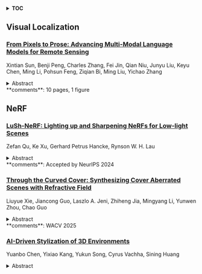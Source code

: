 <details>
  <summary><b>TOC</b></summary>
  <ol>
    <li><a href=#visual-localization>Visual Localization</a></li>
      <ul>
        <li><a href=#From-Pixels-to-Prose:-Advancing-Multi-Modal-Language-Models-for-Remote-Sensing>From Pixels to Prose: Advancing Multi-Modal Language Models for Remote Sensing</a></li>
      </ul>
    </li>
    <li><a href=#nerf>NeRF</a></li>
      <ul>
        <li><a href=#LuSh-NeRF:-Lighting-up-and-Sharpening-NeRFs-for-Low-light-Scenes>LuSh-NeRF: Lighting up and Sharpening NeRFs for Low-light Scenes</a></li>
        <li><a href=#Through-the-Curved-Cover:-Synthesizing-Cover-Aberrated-Scenes-with-Refractive-Field>Through the Curved Cover: Synthesizing Cover Aberrated Scenes with Refractive Field</a></li>
        <li><a href=#AI-Driven-Stylization-of-3D-Environments>AI-Driven Stylization of 3D Environments</a></li>
      </ul>
    </li>
  </ol>
</details>

## Visual Localization  

### [From Pixels to Prose: Advancing Multi-Modal Language Models for Remote Sensing](http://arxiv.org/abs/2411.05826)  
Xintian Sun, Benji Peng, Charles Zhang, Fei Jin, Qian Niu, Junyu Liu, Keyu Chen, Ming Li, Pohsun Feng, Ziqian Bi, Ming Liu, Yichao Zhang  
<details>  
  <summary>Abstract</summary>  
  <ol>  
    Remote sensing has evolved from simple image acquisition to complex systems capable of integrating and processing visual and textual data. This review examines the development and application of multi-modal language models (MLLMs) in remote sensing, focusing on their ability to interpret and describe satellite imagery using natural language. We cover the technical underpinnings of MLLMs, including dual-encoder architectures, Transformer models, self-supervised and contrastive learning, and cross-modal integration. The unique challenges of remote sensing data--varying spatial resolutions, spectral richness, and temporal changes--are analyzed for their impact on MLLM performance. Key applications such as scene description, object detection, change detection, text-to-image retrieval, image-to-text generation, and visual question answering are discussed to demonstrate their relevance in environmental monitoring, urban planning, and disaster response. We review significant datasets and resources supporting the training and evaluation of these models. Challenges related to computational demands, scalability, data quality, and domain adaptation are highlighted. We conclude by proposing future research directions and technological advancements to further enhance MLLM utility in remote sensing.  
  </ol>  
</details>  
**comments**: 10 pages, 1 figure  
  
  



## NeRF  

### [LuSh-NeRF: Lighting up and Sharpening NeRFs for Low-light Scenes](http://arxiv.org/abs/2411.06757)  
Zefan Qu, Ke Xu, Gerhard Petrus Hancke, Rynson W. H. Lau  
<details>  
  <summary>Abstract</summary>  
  <ol>  
    Neural Radiance Fields (NeRFs) have shown remarkable performances in producing novel-view images from high-quality scene images. However, hand-held low-light photography challenges NeRFs as the captured images may simultaneously suffer from low visibility, noise, and camera shakes. While existing NeRF methods may handle either low light or motion, directly combining them or incorporating additional image-based enhancement methods does not work as these degradation factors are highly coupled. We observe that noise in low-light images is always sharp regardless of camera shakes, which implies an implicit order of these degradation factors within the image formation process. To this end, we propose in this paper a novel model, named LuSh-NeRF, which can reconstruct a clean and sharp NeRF from a group of hand-held low-light images. The key idea of LuSh-NeRF is to sequentially model noise and blur in the images via multi-view feature consistency and frequency information of NeRF, respectively. Specifically, LuSh-NeRF includes a novel Scene-Noise Decomposition (SND) module for decoupling the noise from the scene representation and a novel Camera Trajectory Prediction (CTP) module for the estimation of camera motions based on low-frequency scene information. To facilitate training and evaluations, we construct a new dataset containing both synthetic and real images. Experiments show that LuSh-NeRF outperforms existing approaches. Our code and dataset can be found here: https://github.com/quzefan/LuSh-NeRF.  
  </ol>  
</details>  
**comments**: Accepted by NeurIPS 2024  
  
### [Through the Curved Cover: Synthesizing Cover Aberrated Scenes with Refractive Field](http://arxiv.org/abs/2411.06365)  
Liuyue Xie, Jiancong Guo, Laszlo A. Jeni, Zhiheng Jia, Mingyang Li, Yunwen Zhou, Chao Guo  
<details>  
  <summary>Abstract</summary>  
  <ol>  
    Recent extended reality headsets and field robots have adopted covers to protect the front-facing cameras from environmental hazards and falls. The surface irregularities on the cover can lead to optical aberrations like blurring and non-parametric distortions. Novel view synthesis methods like NeRF and 3D Gaussian Splatting are ill-equipped to synthesize from sequences with optical aberrations. To address this challenge, we introduce SynthCover to enable novel view synthesis through protective covers for downstream extended reality applications. SynthCover employs a Refractive Field that estimates the cover's geometry, enabling precise analytical calculation of refracted rays. Experiments on synthetic and real-world scenes demonstrate our method's ability to accurately model scenes viewed through protective covers, achieving a significant improvement in rendering quality compared to prior methods. We also show that the model can adjust well to various cover geometries with synthetic sequences captured with covers of different surface curvatures. To motivate further studies on this problem, we provide the benchmarked dataset containing real and synthetic walkable scenes captured with protective cover optical aberrations.  
  </ol>  
</details>  
**comments**: WACV 2025  
  
### [AI-Driven Stylization of 3D Environments](http://arxiv.org/abs/2411.06067)  
Yuanbo Chen, Yixiao Kang, Yukun Song, Cyrus Vachha, Sining Huang  
<details>  
  <summary>Abstract</summary>  
  <ol>  
    In this system, we discuss methods to stylize a scene of 3D primitive objects into a higher fidelity 3D scene using novel 3D representations like NeRFs and 3D Gaussian Splatting. Our approach leverages existing image stylization systems and image-to-3D generative models to create a pipeline that iteratively stylizes and composites 3D objects into scenes. We show our results on adding generated objects into a scene and discuss limitations.  
  </ol>  
</details>  
  
  



